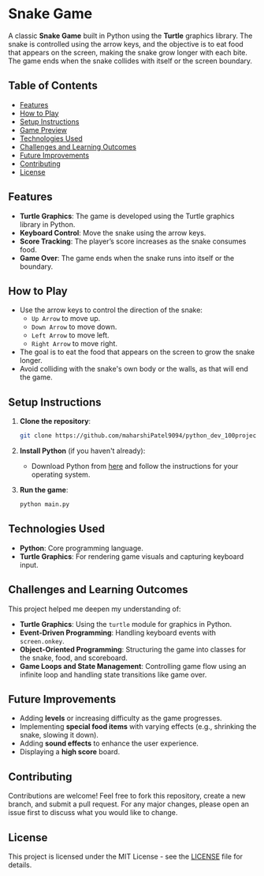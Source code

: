 # Snake Game

A classic **Snake Game** built in Python using the **Turtle** graphics library. The snake is controlled using the arrow keys, and the objective is to eat food that appears on the screen, making the snake grow longer with each bite. The game ends when the snake collides with itself or the screen boundary.

## Table of Contents
- [Features](#features)
- [How to Play](#how-to-play)
- [Setup Instructions](#setup-instructions)
- [Game Preview](#game-preview)
- [Technologies Used](#technologies-used)
- [Challenges and Learning Outcomes](#challenges-and-learning-outcomes)
- [Future Improvements](#future-improvements)
- [Contributing](#contributing)
- [License](#license)

## Features
- **Turtle Graphics**: The game is developed using the Turtle graphics library in Python.
- **Keyboard Control**: Move the snake using the arrow keys.
- **Score Tracking**: The player’s score increases as the snake consumes food.
- **Game Over**: The game ends when the snake runs into itself or the boundary.
  
## How to Play
- Use the arrow keys to control the direction of the snake:
  - `Up Arrow` to move up.
  - `Down Arrow` to move down.
  - `Left Arrow` to move left.
  - `Right Arrow` to move right.
- The goal is to eat the food that appears on the screen to grow the snake longer.
- Avoid colliding with the snake's own body or the walls, as that will end the game.

## Setup Instructions
1. **Clone the repository**:
    ```bash
    git clone https://github.com/maharshiPatel9094/python_dev_100projects/tree/main/Turtle_graphics/Snake_game
    ```

2. **Install Python** (if you haven't already):
    - Download Python from [here](https://www.python.org/downloads/) and follow the instructions for your operating system.

3. **Run the game**:
    ```bash
    python main.py
    ```

## Technologies Used
- **Python**: Core programming language.
- **Turtle Graphics**: For rendering game visuals and capturing keyboard input.

## Challenges and Learning Outcomes
This project helped me deepen my understanding of:
- **Turtle Graphics**: Using the `turtle` module for graphics in Python.
- **Event-Driven Programming**: Handling keyboard events with `screen.onkey`.
- **Object-Oriented Programming**: Structuring the game into classes for the snake, food, and scoreboard.
- **Game Loops and State Management**: Controlling game flow using an infinite loop and handling state transitions like game over.

## Future Improvements
- Adding **levels** or increasing difficulty as the game progresses.
- Implementing **special food items** with varying effects (e.g., shrinking the snake, slowing it down).
- Adding **sound effects** to enhance the user experience.
- Displaying a **high score** board.

## Contributing
Contributions are welcome! Feel free to fork this repository, create a new branch, and submit a pull request. For any major changes, please open an issue first to discuss what you would like to change.

## License
This project is licensed under the MIT License - see the [LICENSE](LICENSE) file for details.
